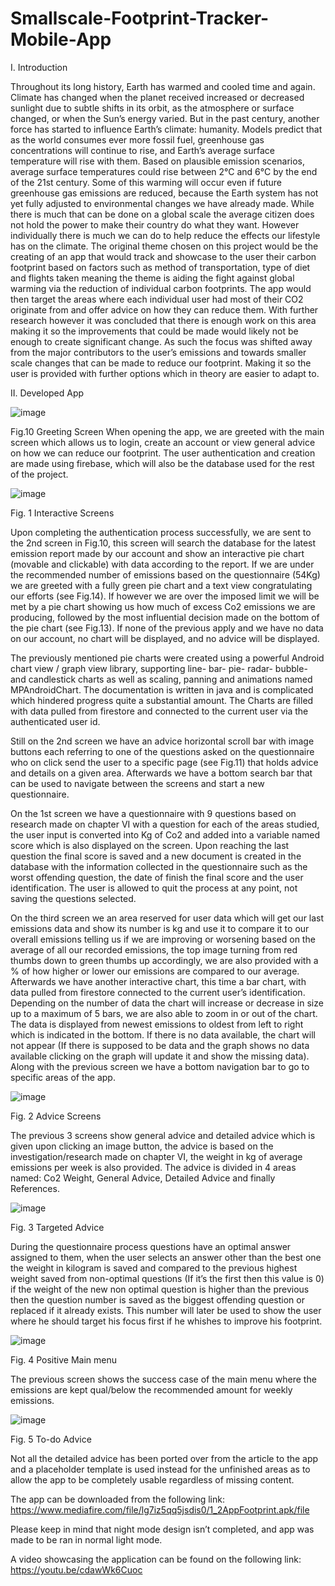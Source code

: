 # Smallscale-Footprint-Tracker-Mobile-App

I. Introduction

Throughout its long history, Earth has warmed and cooled time and again. Climate has changed when the planet received increased or decreased sunlight due to subtle shifts in its orbit, as the atmosphere or surface changed, or when the Sun’s energy varied. But in the past century, another force has started to influence Earth’s climate: humanity.
Models predict that as the world consumes ever more fossil fuel, greenhouse gas concentrations will continue to rise, and Earth’s average surface temperature will rise with them. Based on plausible emission scenarios, average surface temperatures could rise between 2°C and 6°C by the end of the 21st century. Some of this warming will occur even if future greenhouse gas emissions are reduced, because the Earth system has not yet fully adjusted to environmental changes we have already made.
While there is much that can be done on a global scale the average citizen does not hold the power to make their country do what they want. However individually there is much we can do to help reduce the effects our lifestyle has on the climate.
The original theme chosen on this project would be the creating of an app that would track and showcase to the user their carbon footprint based on factors such as method of transportation, type of diet and flights taken meaning the theme is aiding the fight against global warming via the reduction of individual carbon footprints.
The app would then target the areas where each individual user had most of their CO2 originate from and offer advice on how they can reduce them.
With further research however it was concluded that there is enough work on this area making it so the improvements that could be made would likely not be enough to create significant change. 
As such the focus was shifted away from the major contributors to the user’s emissions and towards smaller scale changes that can be made to reduce our footprint. Making it so the user is provided with further options which in theory are easier to adapt to.




II. Developed App

![image](https://user-images.githubusercontent.com/61696448/189509403-4760a031-e9dc-44b1-8862-06406b10686e.png)

 
Fig.10 Greeting Screen
     When opening the app, we are greeted with the main screen which allows us to login, create an account or view general advice on how we can reduce our footprint. The user authentication and creation are made using firebase, which will also be the database used for the rest of the project.

 ![image](https://user-images.githubusercontent.com/61696448/189509406-855a4e1b-fc3c-45d4-815a-d6dc639f24a0.png)

 
Fig. 1 Interactive Screens

   Upon completing the authentication process successfully, we are sent to the 2nd screen in Fig.10, this screen will search the database for the latest emission report made by our account and show an interactive pie chart (movable and clickable) with data according to the report. If we are under the recommended number of emissions based on the questionnaire (54Kg) we are greeted with a fully green pie chart and a text view congratulating our efforts (see Fig.14). If however we are over the imposed limit we will be met by a pie chart showing us how much of excess Co2 emissions we are producing, followed by the most influential decision made on the bottom of the pie chart (see Fig.13). If none of the previous apply and we have no data on our account, no chart will be displayed, and no advice will be displayed.

   The previously mentioned pie charts were created using a powerful Android chart view / graph view library, supporting line- bar- pie- radar- bubble- and candlestick charts as well as scaling, panning and animations named MPAndroidChart. The documentation is written in java and is complicated which hindered progress quite a substantial amount. The Charts are filled with data pulled from firestore and connected to the current user via the authenticated user id.

   Still on the 2nd screen we have an advice horizontal scroll bar with image buttons each referring to one of the questions asked on the questionnaire who on click send the user to a specific page (see Fig.11) that holds advice and details on a given area. Afterwards we have a bottom search bar that can be used to navigate between the screens and start a new questionnaire.

   On the 1st screen we have a questionnaire with 9 questions based on research made on chapter VI with a question for each of the areas studied, the user input is converted into Kg of Co2 and added into a variable named score which is also displayed on the screen. Upon reaching the last question the final score is saved and a new document is created in the database with the information collected in the questionnaire such as the worst offending question, the date of finish the final score and the user identification. The user is allowed to quit the process at any point, not saving the questions selected.

   On the third screen we an area reserved for user data which will get our last emissions data and show its number is kg and use it to compare it to our overall emissions telling us if we are improving or worsening based on the average of all our recorded emissions, the top image turning from red thumbs down to green thumbs up accordingly, we are also provided with a % of how higher or lower our emissions are compared to our average. Afterwards we have another interactive chart, this time a bar chart, with data pulled from firestore connected to the current user’s identification. Depending on the number of data the chart will increase or decrease in size up to a maximum of 5 bars, we are also able to zoom in or out of the chart. The data is displayed from newest emissions to oldest from left to right which is indicated in the bottom. If there is no data available, the chart will not appear (If there is supposed to be data and the graph shows no data available clicking on the graph will update it and show the missing data). Along with the previous screen we have a bottom navigation bar to go to specific areas of the app.

  
![image](https://user-images.githubusercontent.com/61696448/189509410-585a99a5-c5d4-4da6-8929-a839a79e3311.png)

 
Fig. 2 Advice Screens

   The previous 3 screens show general advice and detailed advice which is given upon clicking an image button, the advice is based on the investigation/research made on chapter VI, the weight in kg of average emissions per week is also provided. The advice is divided in 4 areas named: Co2 Weight, General Advice, Detailed Advice and finally References.

![image](https://user-images.githubusercontent.com/61696448/189509411-d7e02a7c-0dff-4e12-ae8d-e03d82d66e1f.png)

 
Fig. 3 Targeted Advice

   During the questionnaire process questions have an optimal answer assigned to them, when the user selects an answer other than the best one the weight in kilogram is saved and compared to the previous highest weight saved from non-optimal questions (If it’s the first then this value is 0) if the weight of the new non optimal question is higher than the previous then the question number is saved as the biggest offending question or replaced if it already exists. This number will later be used to show the user where he should target his focus first if he whishes to improve his footprint.

 ![image](https://user-images.githubusercontent.com/61696448/189509412-b154bf06-0249-4a96-ba1c-316bc2dd839f.png)

 
Fig. 4 Positive Main menu

   The previous screen shows the success case of the main menu where the emissions are kept qual/below the recommended amount for weekly emissions.

![image](https://user-images.githubusercontent.com/61696448/189509420-f65fae47-5fcc-48d0-9486-abf6d138fba2.png)

 	 
Fig. 5 To-do Advice

   Not all the detailed advice has been ported over from the article to the app and a placeholder template is used instead for the unfinished areas as to allow the app to be completely usable regardless of missing content. 

   The app can be downloaded from the following link: https://www.mediafire.com/file/lg7iz5qq5jsdis0/1_2AppFootprint.apk/file

   Please keep in mind that night mode design isn’t completed, and app was made to be ran in normal light mode.

   A video showcasing the application can be found on the following link: https://youtu.be/cdawWk6Cuoc

